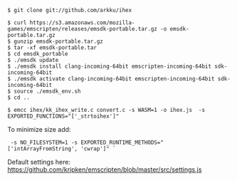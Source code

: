 ```
$ git clone git://github.com/arkku/ihex

$ curl https://s3.amazonaws.com/mozilla-games/emscripten/releases/emsdk-portable.tar.gz -o emsdk-portable.tar.gz
$ gunzip emsdk-portable.tar.gz
$ tar -xf emsdk-portable.tar
$ cd emsdk_portable
$ ./emsdk update
$ ./emsdk install clang-incoming-64bit emscripten-incoming-64bit sdk-incoming-64bit
$ ./emsdk activate clang-incoming-64bit emscripten-incoming-64bit sdk-incoming-64bit
$ source ./emsdk_env.sh
$ cd ..

$ emcc ihex/kk_ihex_write.c convert.c -s WASM=1 -o ihex.js  -s EXPORTED_FUNCTIONS="['_strtoihex']"
```

To minimize size add:

```
 -s NO_FILESYSTEM=1 -s EXPORTED_RUNTIME_METHODS="['intArrayFromString', 'cwrap']" `
```

Default settings here:
https://github.com/kripken/emscripten/blob/master/src/settings.js
